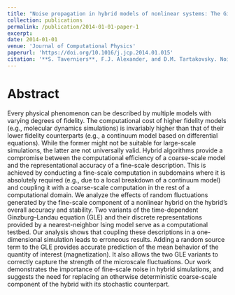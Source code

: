 ```yaml
---
title: "Noise propagation in hybrid models of nonlinear systems: The Ginzburg-Landau equation"
collection: publications
permalink: /publication/2014-01-01-paper-1
excerpt: 
date: 2014-01-01
venue: 'Journal of Computational Physics'
paperurl: 'https://doi.org/10.1016/j.jcp.2014.01.015'
citation: '**S. Taverniers**, F.J. Alexander, and D.M. Tartakovsky. Noise propagation in hybrid models of nonlinear systems: The Ginzburg-Landau equation. <i>J. Comp. Phys.</i>, 262:313-324 (2014).'
---
```


Abstract
======

Every physical phenomenon can be described by multiple models with varying degrees of fidelity. The computational cost of higher fidelity models (e.g., molecular dynamics simulations) is invariably higher than that of their lower fidelity counterparts (e.g., a continuum model based on differential equations). While the former might not be suitable for large-scale simulations, the latter are not universally valid. Hybrid algorithms provide a compromise between the computational efficiency of a coarse-scale model and the representational accuracy of a fine-scale description. This is achieved by conducting a fine-scale computation in subdomains where it is absolutely required (e.g., due to a local breakdown of a continuum model) and coupling it with a coarse-scale computation in the rest of a computational domain. We analyze the effects of random fluctuations generated by the fine-scale component of a nonlinear hybrid on the hybridʼs overall accuracy and stability. Two variants of the time-dependent Ginzburg–Landau equation (GLE) and their discrete representations provided by a nearest-neighbor Ising model serve as a computational testbed. Our analysis shows that coupling these descriptions in a one-dimensional simulation leads to erroneous results. Adding a random source term to the GLE provides accurate prediction of the mean behavior of the quantity of interest (magnetization). It also allows the two GLE variants to correctly capture the strength of the microscale fluctuations. Our work demonstrates the importance of fine-scale noise in hybrid simulations, and suggests the need for replacing an otherwise deterministic coarse-scale component of the hybrid with its stochastic counterpart.
